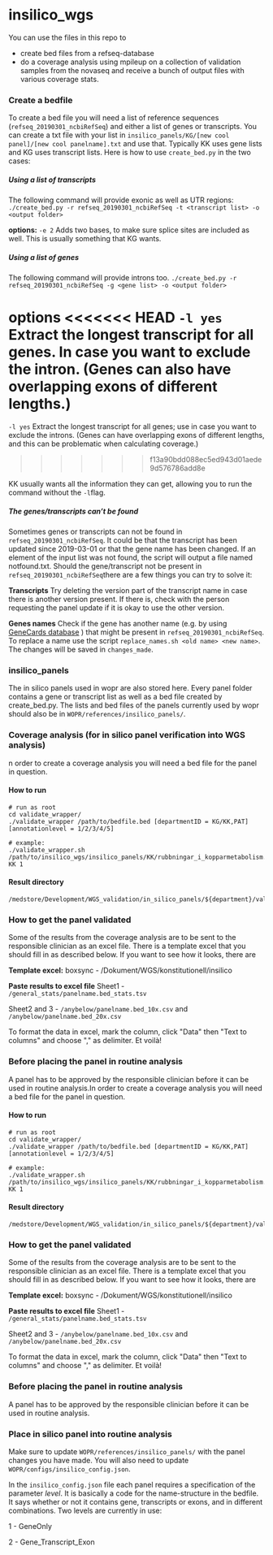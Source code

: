 # insilico\_wgs

You can use the files in this repo to 

* create bed files from a refseq-database 
* do a coverage analysis using mpileup on a collection of validation samples from the novaseq and receive a bunch of output files with various coverage stats.


### Create a bedfile

To create a bed file you will need a list of reference sequences (`refseq_20190301_ncbiRefSeq`) and either a list of genes or transcripts. You can create a txt file with your list in `insilico_panels/KG/[new cool panel]/[new cool panelname].txt` and use that. 
Typically KK uses gene lists and KG uses transcript lists. Here is how to use `create_bed.py` in the two cases:

##### Using a list of transcripts

The following command will provide exonic as well as UTR regions:
`./create_bed.py -r refseq_20190301_ncbiRefSeq -t <transcript list> -o <output folder>`

**options:**
`-e 2`  Adds two bases, to make sure splice sites are included as well. This is usually something that KG wants.

##### Using a list of genes
The following command will provide introns too.
`./create_bed.py -r refseq_20190301_ncbiRefSeq -g <gene list> -o <output folder>`

**options**
<<<<<<< HEAD
`-l yes`  Extract the longest transcript for all genes. In case you want to exclude the intron. (Genes can also have overlapping exons of different lengths.)
=======
`-l yes`  Extract the longest transcript for all genes; use in case you want to exclude the introns. (Genes can have overlapping exons of different lengths, and this can be problematic when calculating coverage.)
>>>>>>> f13a90bdd088ec5ed943d01aede9d576786add8e

KK usually wants all the information they can get, allowing you to run the command without the `-l`flag.

##### The genes/transcripts can’t be found
Sometimes genes or transcripts can not be found in `refseq_20190301_ncbiRefSeq`. It could be that the transcript has been updated since 2019-03-01 or that the gene name has been changed. If an element of the input list was not found, the script will output a file named notfound.txt. Should the gene/transcript not be present in `refseq_20190301_ncbiRefSeq`there are a few things you can try to solve it:

**Transcripts**
Try deleting the version part of the transcript name in case there is another version present. If there is, check with the person requesting the panel update if it is okay to use the other version.

**Genes names**
Check if the gene has another name (e.g. by using [GeneCards database](https://www.genecards.org) ) that might be present in `refseq_20190301_ncbiRefSeq`. To replace a name use the script `replace_names.sh <old name> <new name>`. The changes will be saved in `changes_made`.  

### insilico\_panels

The in silico panels used in wopr are also stored here. Every panel folder contains a gene or transcript list as well as a bed file created by create\_bed.py. The lists and bed files of the panels currently used by wopr should also be in `WOPR/references/insilico_panels/`. 

### Coverage analysis (for in silico panel verification into WGS analysis)

n order to create a coverage analysis you will need a bed file for the panel in question.

#### How to run
```
# run as root
cd validate_wrapper/
./validate_wrapper /path/to/bedfile.bed [departmentID = KG/KK,PAT] [annotationlevel = 1/2/3/4/5]

# example:
./validate_wrapper.sh /path/to/insilico_wgs/insilico_panels/KK/rubbningar_i_kopparmetabolism.v1.0/rubbningar_i_kopparmetabolism.v1.0.bed KK 1
```
#### Result directory
```
/medstore/Development/WGS_validation/in_silico_panels/${department}/validate/panels/
```

### How to get the panel validated
Some of the results from the coverage analysis are to be sent to the responsible clinician as an excel file. There is a template excel that you should fill in as described below. If you want to see how it looks, there are 

**Template excel:** boxsync - /Dokument/WGS/konstitutionell/insilico

**Paste results to excel file**
Sheet1 - `/general_stats/panelname.bed_stats.tsv`

Sheet2 and 3 - `/anybelow/panelname.bed_10x.csv` and `/anybelow/panelname.bed_20x.csv`

To format the data in excel, mark the column, click "Data" then "Text to columns" and choose "," as delimiter. Et voilà!

### Before placing the panel in routine analysis
A panel has to be approved by the responsible clinician before it can be used in routine analysis.In order to create a coverage analysis you will need a bed file for the panel in question.

#### How to run
```
# run as root
cd validate_wrapper/
./validate_wrapper /path/to/bedfile.bed [departmentID = KG/KK,PAT] [annotationlevel = 1/2/3/4/5]

# example:
./validate_wrapper.sh /path/to/insilico_wgs/insilico_panels/KK/rubbningar_i_kopparmetabolism.v1.0/rubbningar_i_kopparmetabolism.v1.0.bed KK 1
```
#### Result directory
```
/medstore/Development/WGS_validation/in_silico_panels/${department}/validate/panels/
```

### How to get the panel validated
Some of the results from the coverage analysis are to be sent to the responsible clinician as an excel file. There is a template excel that you should fill in as described below. If you want to see how it looks, there are 

**Template excel:** boxsync - /Dokument/WGS/konstitutionell/insilico

**Paste results to excel file**
Sheet1 - `/general_stats/panelname.bed_stats.tsv`

Sheet2 and 3 - `/anybelow/panelname.bed_10x.csv` and `/anybelow/panelname.bed_20x.csv`

To format the data in excel, mark the column, click "Data" then "Text to columns" and choose "," as delimiter. Et voilà!

### Before placing the panel in routine analysis
A panel has to be approved by the responsible clinician before it can be used in routine analysis.

### Place in silico panel into routine analysis

Make sure to update `WOPR/references/insilico_panels/` with the panel changes you have made. You will also need to update `WOPR/configs/insilico_config.json`. 

In the `insilico_config.json` file each panel requires a specification of the parameter *level*. It is basically a code for the name-structure in the bedfile. It says whether or not it contains gene, transcripts or exons, and in different combinations. Two levels are currently in use:

1 - GeneOnly 

2 - Gene\_Transcript\_Exon







